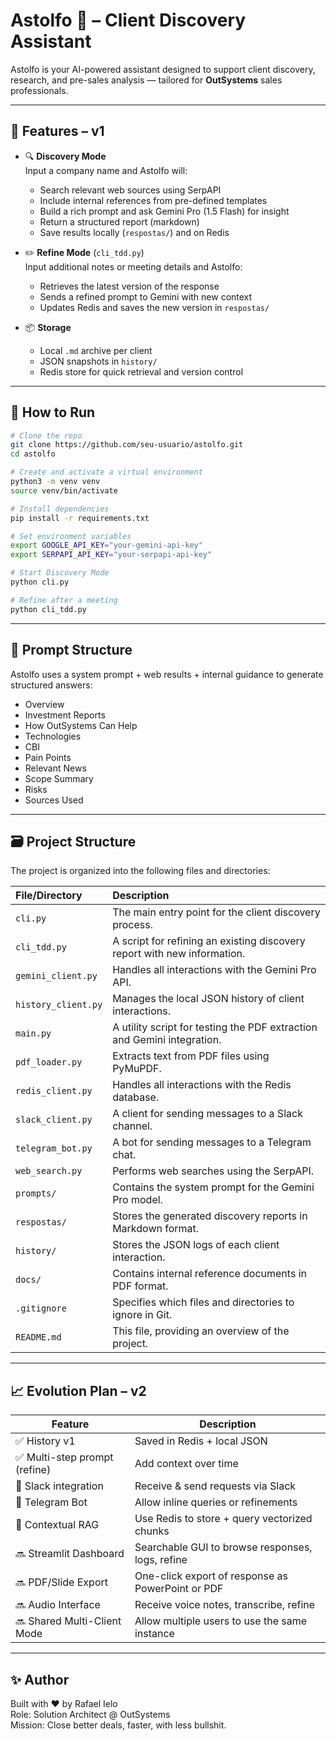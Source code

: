 # Astolfo 🤖 – Client Discovery Assistant

Astolfo is your AI-powered assistant designed to support client discovery, research, and pre-sales analysis — tailored for **OutSystems** sales professionals.

---

## 🧩 Features – v1

- 🔍 **Discovery Mode**  
  Input a company name and Astolfo will:
  - Search relevant web sources using SerpAPI
  - Include internal references from pre-defined templates
  - Build a rich prompt and ask Gemini Pro (1.5 Flash) for insight
  - Return a structured report (markdown)
  - Save results locally (`respostas/`) and on Redis

- ✏️ **Refine Mode** (`cli_tdd.py`)  
  Input additional notes or meeting details and Astolfo:
  - Retrieves the latest version of the response
  - Sends a refined prompt to Gemini with new context
  - Updates Redis and saves the new version in `respostas/`

- 📦 **Storage**
  - Local `.md` archive per client
  - JSON snapshots in `history/`
  - Redis store for quick retrieval and version control

---

## 🚀 How to Run

```bash
# Clone the repo
git clone https://github.com/seu-usuario/astolfo.git
cd astolfo

# Create and activate a virtual environment
python3 -m venv venv
source venv/bin/activate

# Install dependencies
pip install -r requirements.txt

# Set environment variables
export GOOGLE_API_KEY="your-gemini-api-key"
export SERPAPI_API_KEY="your-serpapi-api-key"

# Start Discovery Mode
python cli.py

# Refine after a meeting
python cli_tdd.py
```

---

## 🧠 Prompt Structure

Astolfo uses a system prompt + web results + internal guidance to generate structured answers:
- Overview
- Investment Reports
- How OutSystems Can Help
- Technologies
- CBI
- Pain Points
- Relevant News
- Scope Summary
- Risks
- Sources Used

---

## 🗃 Project Structure

The project is organized into the following files and directories:

| File/Directory      | Description                                                              |
| :------------------ | :----------------------------------------------------------------------- |
| `cli.py`            | The main entry point for the client discovery process.                   |
| `cli_tdd.py`        | A script for refining an existing discovery report with new information. |
| `gemini_client.py`  | Handles all interactions with the Gemini Pro API.                        |
| `history_client.py` | Manages the local JSON history of client interactions.                   |
| `main.py`           | A utility script for testing the PDF extraction and Gemini integration.  |
| `pdf_loader.py`     | Extracts text from PDF files using PyMuPDF.                              |
| `redis_client.py`   | Handles all interactions with the Redis database.                        |
| `slack_client.py`   | A client for sending messages to a Slack channel.                        |
| `telegram_bot.py`   | A bot for sending messages to a Telegram chat.                           |
| `web_search.py`     | Performs web searches using the SerpAPI.                                 |
| `prompts/`          | Contains the system prompt for the Gemini Pro model.                     |
| `respostas/`        | Stores the generated discovery reports in Markdown format.               |
| `history/`          | Stores the JSON logs of each client interaction.                         |
| `docs/`             | Contains internal reference documents in PDF format.                     |
| `.gitignore`        | Specifies which files and directories to ignore in Git.                  |
| `README.md`         | This file, providing an overview of the project.                         |

---

## 📈 Evolution Plan – v2

| Feature | Description |
|--------|-------------|
| ✅ History v1 | Saved in Redis + local JSON |
| ✅ Multi-step prompt (refine) | Add context over time |
| 🚧 Slack integration | Receive & send requests via Slack |
| 🚧 Telegram Bot | Allow inline queries or refinements |
| 🚧 Contextual RAG | Use Redis to store + query vectorized chunks |
| 🔜 Streamlit Dashboard | Searchable GUI to browse responses, logs, refine |
| 🔜 PDF/Slide Export | One-click export of response as PowerPoint or PDF |
| 🔜 Audio Interface | Receive voice notes, transcribe, refine |
| 🔜 Shared Multi-Client Mode | Allow multiple users to use the same instance |

---

## ✨ Author

Built with ❤️ by Rafael Ielo  
Role: Solution Architect @ OutSystems  
Mission: Close better deals, faster, with less bullshit.

